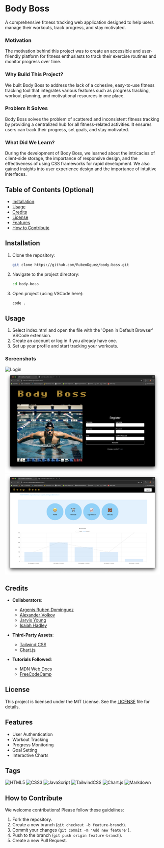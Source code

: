 # Body Boss

A comprehensive fitness tracking web application designed to help users manage their workouts, track progress, and stay motivated. 

### Motivation
The motivation behind this project was to create an accessible and user-friendly platform for fitness enthusiasts to track their exercise routines and monitor progress over time.

### Why Build This Project?
We built Body Boss to address the lack of a cohesive, easy-to-use fitness tracking tool that integrates various features such as progress tracking, workout planning, and motivational resources in one place.

### Problem It Solves
Body Boss solves the problem of scattered and inconsistent fitness tracking by providing a centralized hub for all fitness-related activities. It ensures users can track their progress, set goals, and stay motivated.

### What Did We Learn?
During the development of Body Boss, we learned about the intricacies of client-side storage, the importance of responsive design, and the effectiveness of using CSS frameworks for rapid development. We also gained insights into user experience design and the importance of intuitive interfaces.

## Table of Contents (Optional)

- [Installation](#installation)
- [Usage](#usage)
- [Credits](#credits)
- [License](#license)
- [Features](#features)
- [How to Contribute](#how-to-contribute)

## Installation

1. Clone the repository:
    ```sh
    git clone https://github.com/RubenDguez/body-boss.git
    ```
2. Navigate to the project directory:
    ```sh
    cd body-boss
    ```
3. Open project (using VSCode here):
    ```sh
    code .
    ```

## Usage

1. Select index.html and open the file with the 'Open in Default Browser' VSCode extension.
2. Create an account or log in if you already have one.
3. Set up your profile and start tracking your workouts.

### Screenshots

![Login](assets/img/login.png)
![Register](assets/img/register.png)
![Home Page](assets/img/homepage.png)

## Credits

- **Collaborators**:
    - [Argenis Ruben Dominguez](https://github.com/RubenDguez)
    - [Alexander Volkov](https://github.com/sashamolotovs7)
    - [Jarvis Young](https://github.com/Jarvisyoung24)
    - [Isaiah Hadley](https://github.com/ilhadley)

- **Third-Party Assets**:
    - [Tailwind CSS](https://tailwindcss.com/)
    - [Chart.js](https://www.chartjs.org/)

- **Tutorials Followed**:
    - [MDN Web Docs](https://developer.mozilla.org/)
    - [FreeCodeCamp](https://www.freecodecamp.org/)

## License

This project is licensed under the MIT License. See the [LICENSE](LICENSE) file for details.

## Features

- User Authentication
- Workout Tracking
- Progress Monitoring
- Goal Setting
- Interactive Charts

## Tags

![HTML5](https://img.shields.io/badge/html5-%23E34F26.svg?style=for-the-badge&logo=html5&logoColor=white)
![CSS3](https://img.shields.io/badge/css3-%231572B6.svg?style=for-the-badge&logo=css3&logoColor=white)
![JavaScript](https://img.shields.io/badge/javascript-%23323330.svg?style=for-the-badge&logo=javascript&logoColor=%23F7DF1E)
![TailwindCSS](https://img.shields.io/badge/tailwindcss-%2338B2AC.svg?style=for-the-badge&logo=tailwind-css&logoColor=white)
![Chart.js](https://img.shields.io/badge/chart.js-F5788D.svg?style=for-the-badge&logo=chart.js&logoColor=white)
![Markdown](https://img.shields.io/badge/markdown-%23000000.svg?style=for-the-badge&logo=markdown&logoColor=white)

## How to Contribute

We welcome contributions! Please follow these guidelines:

1. Fork the repository.
2. Create a new branch (`git checkout -b feature-branch`).
3. Commit your changes (`git commit -m 'Add new feature'`).
4. Push to the branch (`git push origin feature-branch`).
5. Create a new Pull Request.
